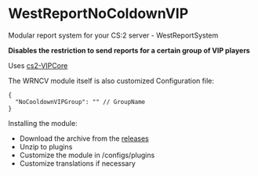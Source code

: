 # WestReportNoColdownVIP
Modular report system for your CS:2 server - WestReportSystem

**Disables the restriction to send reports for a certain group of VIP players**

Uses [cs2-VIPCore](https://github.com/partiusfabaa/cs2-VIPCore)

The WRNCV module itself is also customized
Configuration file:
```
{
  "NoCooldownVIPGroup": "" // GroupName
}
```

Installing the module:
+ Download the archive from the [releases](https://github.com/Stimayk/WestReportNoColdownVIP/releases)
+ Unzip to plugins
+ Customize the module in /configs/plugins
+ Customize translations if necessary
